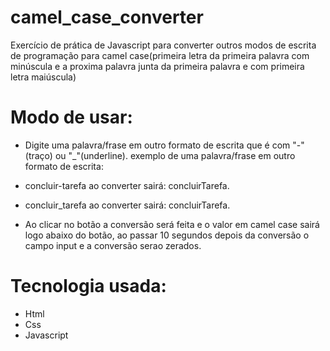 # camel_case_converter
Exercício de prática de Javascript para converter outros modos de escrita de programação para camel case(primeira letra da primeira palavra com minúscula e a proxima palavra junta da primeira palavra e com primeira letra maiúscula)
# Modo de usar:
   - Digite uma palavra/frase em outro formato de escrita que é com "-"(traço) ou "_"(underline).
   exemplo de uma palavra/frase em outro formato de escrita:
   - concluir-tarefa ao converter sairá: concluirTarefa.
   - concluir_tarefa ao converter sairá: concluirTarefa.
  
   - Ao clicar no botão a conversão será feita e o valor em camel case sairá logo abaixo do botão, ao passar 10 segundos depois da conversão o campo input e a conversão serao zerados.
  
# Tecnologia usada:
  * Html
  * Css
  * Javascript 
